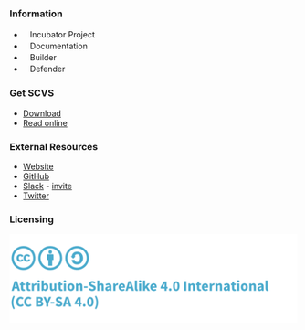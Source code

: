 ### Information
* <i class="fas fa-egg" style="font-size: 1.2em; color:#3468AC;"></i><span style="font-size:1.0em;padding-left:12px;">Incubator Project</span>
* <i class="fas fa-book" style="font-size: 1.2em; color:#233e81;"></i><span style="font-size:1.0em;padding-left:12px;">Documentation</span>
* <i class="fas fa-toolbox" style="font-size: 1.2em; color:#233e81;"></i><span style="font-size:1.0em;padding-left:12px;">Builder</span> 
* <i class="fas fa-shield-alt" style="font-size: 1.2em; color:#233e81;"></i><span style="font-size:1.0em;padding-left:12px;">Defender</span>

### Get SCVS

* [Download](https://github.com/OWASP/Software-Component-Verification-Standard/releases)
* [Read online](https://scvs.owasp.org/scvs/)

### External Resources

* [Website](https://scvs.owasp.org)
* [GitHub](https://github.com/OWASP/Software-Component-Verification-Standard)
* [Slack](https://owasp.slack.com/channels/project-scvs) - [invite](https://owasp-slack.herokuapp.com/)
* [Twitter](https://twitter.com/OWASP_SCVS)

### Licensing

![Creative Commons Attribution ShareAlike 4.0 license](assets/images/license.png)
